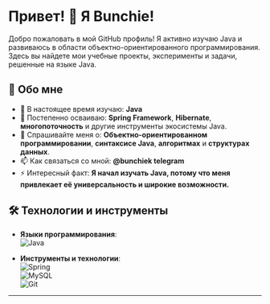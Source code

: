 # Привет! 👋 Я Bunchie!

Добро пожаловать в мой GitHub профиль! Я активно изучаю Java и развиваюсь в области объектно-ориентированного программирования. Здесь вы найдете мои учебные проекты, эксперименты и задачи, решенные на языке Java.

## 🚀 Обо мне

- 🔭 В настоящее время изучаю: **Java** 
- 🌱 Постепенно осваиваю: **Spring Framework**, **Hibernate**, **многопоточность** и другие инструменты экосистемы Java.
- 💬 Спрашивайте меня о: **Объектно-ориентированном программировании**, **синтаксисе Java**, **алгоритмах** и **структурах данных**.
- 📫 Как связаться со мной: **@bunchiek telegram**
- ⚡ Интересный факт: **Я начал изучать Java, потому что меня привлекает её универсальность и широкие возможности.**

## 🛠️ Технологии и инструменты

- **Языки программирования**:  
  ![Java](https://img.shields.io/badge/Java-ED8B00?style=for-the-badge&logo=java&logoColor=white)  

- **Инструменты и технологии**:  
  ![Spring](https://img.shields.io/badge/Spring-6DB33F?style=for-the-badge&logo=spring&logoColor=white)  
  ![MySQL](https://img.shields.io/badge/MySQL-00000F?style=for-the-badge&logo=mysql&logoColor=white)  
  ![Git](https://img.shields.io/badge/Git-F05032?style=for-the-badge&logo=git&logoColor=white)

---

